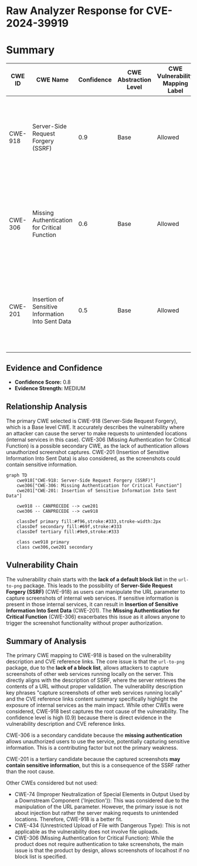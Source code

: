 # Raw Analyzer Response for CVE-2024-39919

# Summary
| CWE ID | CWE Name | Confidence | CWE Abstraction Level | CWE Vulnerability Mapping Label | CWE-Vulnerability Mapping Notes |
|---|---|---|---|---|---|
| CWE-918 | Server-Side Request Forgery (SSRF) | 0.9 | Base | Allowed | Primary CWE. The vulnerability allows an attacker to capture screenshots of internal web services, which is a form of SSRF.|
| CWE-306 | Missing Authentication for Critical Function | 0.6 | Base | Allowed | Secondary candidate. The product does not perform authentication to restrict the ability to capture screenshots of web services.|
| CWE-201 | Insertion of Sensitive Information Into Sent Data | 0.5 | Base | Allowed | Secondary candidate. Capturing screenshots of internal web services may lead to insertion of sensitive information into sent data.|

## Evidence and Confidence

*   **Confidence Score:** 0.8
*   **Evidence Strength:** MEDIUM

## Relationship Analysis
The primary CWE selected is CWE-918 (Server-Side Request Forgery), which is a Base level CWE. It accurately describes the vulnerability where an attacker can cause the server to make requests to unintended locations (internal services in this case). CWE-306 (Missing Authentication for Critical Function) is a possible secondary CWE, as the lack of authentication allows unauthorized screenshot captures. CWE-201 (Insertion of Sensitive Information Into Sent Data) is also considered, as the screenshots could contain sensitive information.

```mermaid
graph TD
    cwe918["CWE-918: Server-Side Request Forgery (SSRF)"]
    cwe306["CWE-306: Missing Authentication for Critical Function"]
    cwe201["CWE-201: Insertion of Sensitive Information Into Sent Data"]

    cwe918 -- CANPRECEDE --> cwe201
    cwe306 -- CANPRECEDE --> cwe918

    classDef primary fill:#f96,stroke:#333,stroke-width:2px
    classDef secondary fill:#69f,stroke:#333
    classDef tertiary fill:#9e9,stroke:#333

    class cwe918 primary
    class cwe306,cwe201 secondary
```

## Vulnerability Chain
The vulnerability chain starts with the **lack of a default block list** in the `url-to-png` package. This leads to the possibility of **Server-Side Request Forgery (SSRF)** (CWE-918) as users can manipulate the URL parameter to capture screenshots of internal web services. If sensitive information is present in those internal services, it can result in **Insertion of Sensitive Information Into Sent Data** (CWE-201). The **Missing Authentication for Critical Function** (CWE-306) exacerbates this issue as it allows anyone to trigger the screenshot functionality without proper authorization.

## Summary of Analysis
The primary CWE mapping to CWE-918 is based on the vulnerability description and CVE reference links. The core issue is that the `url-to-png` package, due to the **lack of a block list**, allows attackers to capture screenshots of other web services running locally on the server. This directly aligns with the description of SSRF, where the server retrieves the contents of a URL without proper validation. The vulnerability description key phrases "capture screenshots of other web services running locally" and the CVE reference links content summary specifically highlight the exposure of internal services as the main impact. While other CWEs were considered, CWE-918 best captures the root cause of the vulnerability. The confidence level is high (0.9) because there is direct evidence in the vulnerability description and CVE reference links.

CWE-306 is a secondary candidate because the **missing authentication** allows unauthorized users to use the service, potentially capturing sensitive information. This is a contributing factor but not the primary weakness.

CWE-201 is a tertiary candidate because the captured screenshots **may contain sensitive information**, but this is a consequence of the SSRF rather than the root cause.

Other CWEs considered but not used:

*   CWE-74 (Improper Neutralization of Special Elements in Output Used by a Downstream Component ('Injection')): This was considered due to the manipulation of the URL parameter. However, the primary issue is not about injection but rather the server making requests to unintended locations. Therefore, CWE-918 is a better fit.
*   CWE-434 (Unrestricted Upload of File with Dangerous Type): This is not applicable as the vulnerability does not involve file uploads.
*   CWE-306 (Missing Authentication for Critical Function): While the product does not require authentication to take screenshots, the main issue is that the product by design, allows screenshots of localhost if no block list is specified.